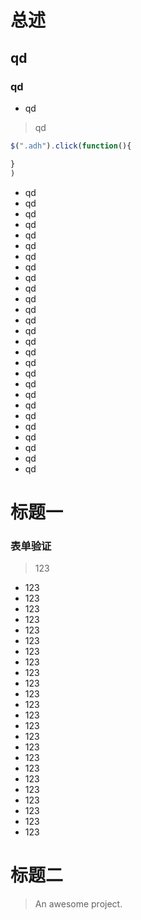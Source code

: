 # 总述

## qd
### qd
* qd

> qd


```javascript
$(".adh").click(function(){

}
)
```
* qd
* qd
* qd
* qd
* qd
* qd
* qd
* qd
* qd
* qd
* qd
* qd
* qd
* qd
* qd
* qd
* qd
* qd
* qd
* qd
* qd
* qd
* qd
* qd
* qd
* qd
* qd

# 标题一

### 表单验证
> 123

* 123
* 123
* 123
* 123
* 123
* 123
* 123
* 123
* 123
* 123
* 123
* 123
* 123
* 123
* 123
* 123
* 123
* 123
* 123
* 123
* 123
* 123
* 123
* 123

# 标题二

> An awesome project.